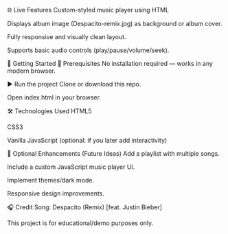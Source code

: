 🌐 Live Features
Custom-styled music player using HTML <audio> tag.

Displays album image (Despacito-remix.jpg) as background or album cover.

Fully responsive and visually clean layout.

Supports basic audio controls (play/pause/volume/seek).

🚀 Getting Started
🔧 Prerequisites
No installation required — works in any modern browser.

▶️ Run the project
Clone or download this repo.

Open index.html in your browser.

🛠️ Technologies Used
HTML5

CSS3

Vanilla JavaScript (optional: if you later add interactivity)

📂 Optional Enhancements (Future Ideas)
Add a playlist with multiple songs.

Include a custom JavaScript music player UI.

Implement themes/dark mode.

Responsive design improvements.

🎧 Credit
Song: Despacito (Remix) [feat. Justin Bieber]

This project is for educational/demo purposes only.
